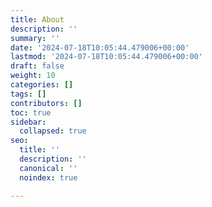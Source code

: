 ```yaml
---
title: About
description: ''
summary: ''
date: '2024-07-18T10:05:44.479006+00:00'
lastmod: '2024-07-18T10:05:44.479006+00:00'
draft: false
weight: 10
categories: []
tags: []
contributors: []
toc: true
sidebar:
  collapsed: true
seo:
  title: ''
  description: ''
  canonical: ''
  noindex: true

---
```

